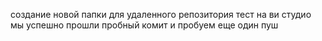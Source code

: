 создание новой папки для удаленного репозитория
тест на ви студио
мы успешно прошли пробный комит и пробуем еще один пуш
